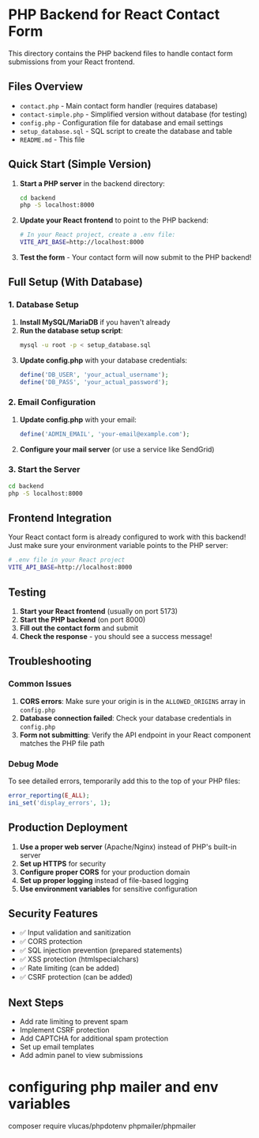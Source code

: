 # PHP Backend for React Contact Form

This directory contains the PHP backend files to handle contact form submissions from your React frontend.

## Files Overview

- `contact.php` - Main contact form handler (requires database)
- `contact-simple.php` - Simplified version without database (for testing)
- `config.php` - Configuration file for database and email settings
- `setup_database.sql` - SQL script to create the database and table
- `README.md` - This file

## Quick Start (Simple Version)

1. **Start a PHP server** in the backend directory:
   ```bash
   cd backend
   php -S localhost:8000
   ```

2. **Update your React frontend** to point to the PHP backend:
   ```bash
   # In your React project, create a .env file:
   VITE_API_BASE=http://localhost:8000
   ```

3. **Test the form** - Your contact form will now submit to the PHP backend!

## Full Setup (With Database)

### 1. Database Setup

1. **Install MySQL/MariaDB** if you haven't already
2. **Run the database setup script**:
   ```bash
   mysql -u root -p < setup_database.sql
   ```
3. **Update config.php** with your database credentials:
   ```php
   define('DB_USER', 'your_actual_username');
   define('DB_PASS', 'your_actual_password');
   ```

### 2. Email Configuration

1. **Update config.php** with your email:
   ```php
   define('ADMIN_EMAIL', 'your-email@example.com');
   ```

2. **Configure your mail server** (or use a service like SendGrid)

### 3. Start the Server

```bash
cd backend
php -S localhost:8000
```

## Frontend Integration

Your React contact form is already configured to work with this backend! Just make sure your environment variable points to the PHP server:

```bash
# .env file in your React project
VITE_API_BASE=http://localhost:8000
```

## Testing

1. **Start your React frontend** (usually on port 5173)
2. **Start the PHP backend** (on port 8000)
3. **Fill out the contact form** and submit
4. **Check the response** - you should see a success message!

## Troubleshooting

### Common Issues

1. **CORS errors**: Make sure your origin is in the `ALLOWED_ORIGINS` array in `config.php`
2. **Database connection failed**: Check your database credentials in `config.php`
3. **Form not submitting**: Verify the API endpoint in your React component matches the PHP file path

### Debug Mode

To see detailed errors, temporarily add this to the top of your PHP files:
```php
error_reporting(E_ALL);
ini_set('display_errors', 1);
```

## Production Deployment

1. **Use a proper web server** (Apache/Nginx) instead of PHP's built-in server
2. **Set up HTTPS** for security
3. **Configure proper CORS** for your production domain
4. **Set up proper logging** instead of file-based logging
5. **Use environment variables** for sensitive configuration

## Security Features

- ✅ Input validation and sanitization
- ✅ CORS protection
- ✅ SQL injection prevention (prepared statements)
- ✅ XSS protection (htmlspecialchars)
- ✅ Rate limiting (can be added)
- ✅ CSRF protection (can be added)

## Next Steps

- Add rate limiting to prevent spam
- Implement CSRF protection
- Add CAPTCHA for additional spam protection
- Set up email templates
- Add admin panel to view submissions

# configuring php mailer and env variables
composer require vlucas/phpdotenv phpmailer/phpmailer
